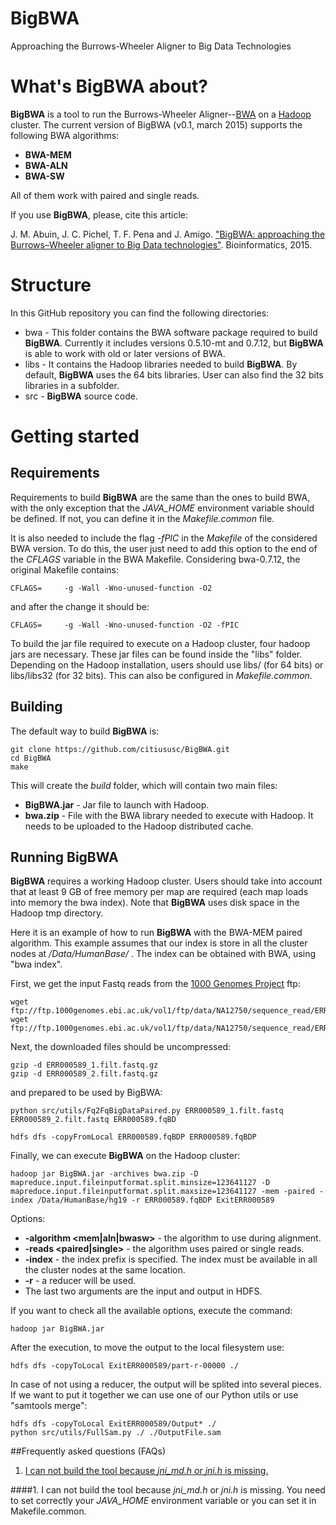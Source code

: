 # BigBWA
Approaching the Burrows-Wheeler Aligner to Big Data Technologies

# What's BigBWA about? #

**BigBWA** is a tool to run the Burrows-Wheeler Aligner--[BWA][1] on a [Hadoop][2] cluster. The current version of BigBWA (v0.1, march 2015) supports the following BWA algorithms:

* **BWA-MEM**
* **BWA-ALN**
* **BWA-SW**

All of them work with paired and single reads.

If you use **BigBWA**, please, cite this article:

J. M. Abuin, J. C. Pichel, T. F. Pena and J. Amigo. ["BigBWA: approaching the Burrows–Wheeler aligner to Big Data technologies"][4]. Bioinformatics, 2015.

# Structure #
In this GitHub repository you can find the following directories:

* bwa - This folder contains the BWA software package required to build **BigBWA**. Currently it includes versions 0.5.10-mt and 0.7.12, but **BigBWA** is able to work with old or later versions of BWA.
* libs - It contains the Hadoop libraries needed to build **BigBWA**. By default, **BigBWA** uses the 64 bits libraries. User can also find the 32 bits libraries in a subfolder.
* src - **BigBWA** source code.

# Getting started #

## Requirements
Requirements to build **BigBWA** are the same than the ones to build BWA, with the only exception that the *JAVA_HOME* environment variable should be defined. If not, you can define it in the *Makefile.common* file. 

It is also needed to include the flag *-fPIC* in the *Makefile* of the considered BWA version. To do this, the user just need to add this option to the end of the *CFLAGS* variable in the BWA Makefile. Considering bwa-0.7.12, the original Makefile contains:

	CFLAGS=		-g -Wall -Wno-unused-function -O2

and after the change it should be:

	CFLAGS=		-g -Wall -Wno-unused-function -O2 -fPIC

To build the jar file required to execute on a Hadoop cluster, four hadoop jars are necessary. These jar files can be found inside the "libs" folder. Depending on the Hadoop installation, users should use libs/ (for 64 bits) or libs/libs32 (for 32 bits). This can also be configured in *Makefile.common*.

## Building
The default way to build **BigBWA** is:

	git clone https://github.com/citiususc/BigBWA.git
	cd BigBWA
	make
		
This will create the *build* folder, which will contain two main files:

* **BigBWA.jar** - Jar file to launch with Hadoop.
* **bwa.zip** - File with the BWA library needed to execute with Hadoop. It needs to be uploaded to the Hadoop distributed cache.

## Running BigBWA ##
**BigBWA** requires a working Hadoop cluster. Users should take into account that at least 9 GB of free memory per map are required (each map loads into memory the bwa index). Note that **BigBWA** uses disk space in the Hadoop tmp directory.

Here it is an example of how to run **BigBWA** with the BWA-MEM paired algorithm. This example assumes that our index is store in all the cluster nodes at */Data/HumanBase/* . The index can be obtained with BWA, using "bwa index".

First, we get the input Fastq reads from the [1000 Genomes Project][3] ftp:

	wget ftp://ftp.1000genomes.ebi.ac.uk/vol1/ftp/data/NA12750/sequence_read/ERR000589_1.filt.fastq.gz
	wget ftp://ftp.1000genomes.ebi.ac.uk/vol1/ftp/data/NA12750/sequence_read/ERR000589_2.filt.fastq.gz
	
Next, the downloaded files should be uncompressed:

	gzip -d ERR000589_1.filt.fastq.gz
	gzip -d ERR000589_2.filt.fastq.gz
	
and prepared to be used by BigBWA:

	python src/utils/Fq2FqBigDataPaired.py ERR000589_1.filt.fastq ERR000589_2.filt.fastq ERR000589.fqBD

	hdfs dfs -copyFromLocal ERR000589.fqBDP ERR000589.fqBDP
	
Finally, we can execute **BigBWA** on the Hadoop cluster:

	hadoop jar BigBWA.jar -archives bwa.zip -D mapreduce.input.fileinputformat.split.minsize=123641127 -D mapreduce.input.fileinputformat.split.maxsize=123641127 -mem -paired -index /Data/HumanBase/hg19 -r ERR000589.fqBDP ExitERR000589

Options:
* **-algorithm <mem|aln|bwasw>** - the algorithm to use during alignment.
* **-reads <paired|single>** - the algorithm uses paired or single reads.
* **-index** - the index prefix is specified. The index must be available in all the cluster nodes at the same location.
* **-r** - a reducer will be used.
* The last two arguments are the input and output in HDFS.

If you want to check all the available options, execute the command:

	hadoop jar BigBWA.jar

After the execution, to move the output to the local filesystem use: 

	hdfs dfs -copyToLocal ExitERR000589/part-r-00000 ./
	
In case of not using a reducer, the output will be splited into several pieces. If we want to put it together we can use one of our Python utils or use "samtools merge":

	hdfs dfs -copyToLocal ExitERR000589/Output* ./
	python src/utils/FullSam.py ./ ./OutputFile.sam
	
##Frequently asked questions (FAQs)

1. [I can not build the tool because *jni_md.h* or *jni.h* is missing.](#building1)

####<a name="building1"></a>1. I can not build the tool because *jni_md.h* or *jni.h* is missing.
You need to set correctly your *JAVA_HOME* environment variable or you can set it in Makefile.common.

[1]: https://github.com/lh3/bwa
[2]: https://hadoop.apache.org/
[3]: http://www.1000genomes.org/
[4]: http://dx.doi.org/10.1093%2Fbioinformatics%2Fbtv506
